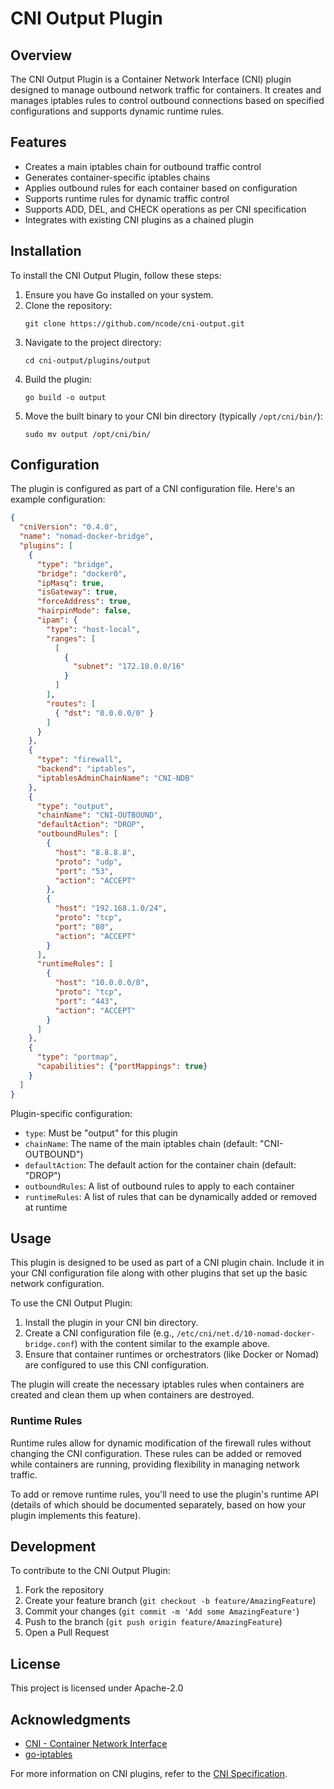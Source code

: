 # CNI Output Plugin

## Overview

The CNI Output Plugin is a Container Network Interface (CNI) plugin designed to manage outbound network traffic for containers. It creates and manages iptables rules to control outbound connections based on specified configurations and supports dynamic runtime rules.

## Features

- Creates a main iptables chain for outbound traffic control
- Generates container-specific iptables chains
- Applies outbound rules for each container based on configuration
- Supports runtime rules for dynamic traffic control
- Supports ADD, DEL, and CHECK operations as per CNI specification
- Integrates with existing CNI plugins as a chained plugin

## Installation

To install the CNI Output Plugin, follow these steps:

1. Ensure you have Go installed on your system.
2. Clone the repository:
   ```
   git clone https://github.com/ncode/cni-output.git
   ```
3. Navigate to the project directory:
   ```
   cd cni-output/plugins/output
   ```
4. Build the plugin:
   ```
   go build -o output
   ```
5. Move the built binary to your CNI bin directory (typically `/opt/cni/bin/`):
   ```
   sudo mv output /opt/cni/bin/
   ```

## Configuration

The plugin is configured as part of a CNI configuration file. Here's an example configuration:

```json
{
  "cniVersion": "0.4.0",
  "name": "nomad-docker-bridge",
  "plugins": [
    {
      "type": "bridge",
      "bridge": "docker0",
      "ipMasq": true,
      "isGateway": true,
      "forceAddress": true,
      "hairpinMode": false,
      "ipam": {
        "type": "host-local",
        "ranges": [
          [
            {
              "subnet": "172.18.0.0/16"
            }
          ]
        ],
        "routes": [
          { "dst": "0.0.0.0/0" }
        ]
      }
    },
    {
      "type": "firewall",
      "backend": "iptables",
      "iptablesAdminChainName": "CNI-NDB"
    },
    {
      "type": "output",
      "chainName": "CNI-OUTBOUND",
      "defaultAction": "DROP",
      "outboundRules": [
        {
          "host": "8.8.8.8",
          "proto": "udp",
          "port": "53",
          "action": "ACCEPT"
        },
        {
          "host": "192.168.1.0/24",
          "proto": "tcp",
          "port": "80",
          "action": "ACCEPT"
        }
      ],
      "runtimeRules": [
        {
          "host": "10.0.0.0/8",
          "proto": "tcp",
          "port": "443",
          "action": "ACCEPT"
        }
      ]
    },
    {
      "type": "portmap",
      "capabilities": {"portMappings": true}
    }
  ]
}
```

Plugin-specific configuration:
- `type`: Must be "output" for this plugin
- `chainName`: The name of the main iptables chain (default: "CNI-OUTBOUND")
- `defaultAction`: The default action for the container chain (default: "DROP")
- `outboundRules`: A list of outbound rules to apply to each container
- `runtimeRules`: A list of rules that can be dynamically added or removed at runtime

## Usage

This plugin is designed to be used as part of a CNI plugin chain. Include it in your CNI configuration file along with other plugins that set up the basic network configuration.

To use the CNI Output Plugin:

1. Install the plugin in your CNI bin directory.
2. Create a CNI configuration file (e.g., `/etc/cni/net.d/10-nomad-docker-bridge.conf`) with the content similar to the example above.
3. Ensure that container runtimes or orchestrators (like Docker or Nomad) are configured to use this CNI configuration.

The plugin will create the necessary iptables rules when containers are created and clean them up when containers are destroyed.

### Runtime Rules

Runtime rules allow for dynamic modification of the firewall rules without changing the CNI configuration. These rules can be added or removed while containers are running, providing flexibility in managing network traffic.

To add or remove runtime rules, you'll need to use the plugin's runtime API (details of which should be documented separately, based on how your plugin implements this feature).

## Development

To contribute to the CNI Output Plugin:

1. Fork the repository
2. Create your feature branch (`git checkout -b feature/AmazingFeature`)
3. Commit your changes (`git commit -m 'Add some AmazingFeature'`)
4. Push to the branch (`git push origin feature/AmazingFeature`)
5. Open a Pull Request

## License

This project is licensed under Apache-2.0

## Acknowledgments

- [CNI - Container Network Interface](https://github.com/containernetworking/cni)
- [go-iptables](https://github.com/coreos/go-iptables)

For more information on CNI plugins, refer to the [CNI Specification](https://github.com/containernetworking/cni/blob/master/SPEC.md).
